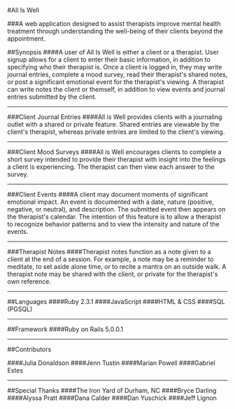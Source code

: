 #All Is Well

###A web application designed to assist therapists improve mental health treatment through understanding the well-being of their clients beyond the appointment.

##Synopsis
####A user of All Is Well is either a client or a therapist. User signup allows for a client to enter their basic information, in addition to specifying who their therapist is. Once a client is logged in, they may write journal entries, complete a mood survey, read their therapist's shared notes, or post a significant emotional event for the therapist's viewing. A therapist can write notes the client or themself, in addition to view events and journal entries submitted by the client.

----

###Client Journal Entries
####All is Well provides clients with a journaling outlet with a shared or private feature. Shared entries are viewable by the client's therapist, whereas private entries are limited to the client's viewing.

----

###Client Mood Surveys
####All is Well encourages clients to complete a short survey intended to provide their therapist with insight into the feelings a client is experiencing. The therapist can then view each answer to the survey.

----

###Client Events
####A client may document moments of significant emotional impact. An event is documented with a date, nature (positive, negative, or neutral), and description. The submitted event then appears on the therapist's calendar. The intention of this feature is to allow a therapist to recognize behavior patterns and to view the intensity and nature of the events.

----

###Therapist Notes
####Therapist notes function as a note given to a client at the end of a session. For example, a note may be a reminder to meditate, to set aside alone time, or to recite a mantra on an outside walk. A therapist note may be shared with the client, or private for the therapist's own reference.

----

##Languages
####Ruby 2.3.1
####JavaScript
####HTML & CSS
####SQL (PGSQL)

----

##Framework
####Ruby on Rails 5.0.0.1

----

##Contributors

####Julia Donaldson
####Jenn Tustin
####Marian Powell
####Gabriel Estes

----

##Special Thanks
####The Iron Yard of Durham, NC
####Bryce Darling
####Alyssa Pratt
####Dana Calder
####Dan Yuschick
####Jeff Lignon
